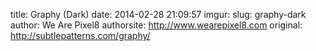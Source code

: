 title: Graphy (Dark)
date: 2014-02-28 21:09:57
imgur: 
slug: graphy-dark
author: We Are Pixel8
authorsite: http://www.wearepixel8.com
original: http://subtlepatterns.com/graphy/
